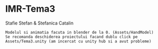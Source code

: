 # IMR-Tema3

Stafie Stefan & Stefanica Catalin

    Modelul si animatia facuta in blender de la 0. (Assets/HandModel)
    Se recomanda deschiderea proiectului facand dublu click pe Assets/Tema3.unity (am incercat cu unity hub si a avut probleme)